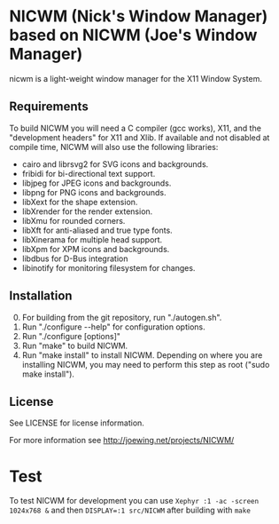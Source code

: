 NICWM (Nick's Window Manager) based on NICWM (Joe's Window Manager)
==============================================================================

nicwm is a light-weight window manager for the X11 Window System.

Requirements
------------------------------------------------------------------------------
To build NICWM you will need a C compiler (gcc works), X11, and the
"development headers" for X11 and Xlib.
If available and not disabled at compile time, NICWM will also use
the following libraries:

 - cairo and librsvg2 for SVG icons and backgrounds.
 - fribidi for bi-directional text support.
 - libjpeg for JPEG icons and backgrounds.
 - libpng for PNG icons and backgrounds.
 - libXext for the shape extension.
 - libXrender for the render extension.
 - libXmu for rounded corners.
 - libXft for anti-aliased and true type fonts.
 - libXinerama for multiple head support.
 - libXpm for XPM icons and backgrounds.
 - libdbus for D-Bus integration
 - libinotify for monitoring filesystem for changes.

Installation
------------------------------------------------------------------------------

 0. For building from the git repository, run "./autogen.sh".
 1. Run "./configure --help" for configuration options.
 2. Run "./configure [options]"
 3. Run "make" to build NICWM.
 4. Run "make install" to install NICWM.  Depending on where you are installing
    NICWM, you may need to perform this step as root ("sudo make install").

License
------------------------------------------------------------------------------
See LICENSE for license information.

For more information see http://joewing.net/projects/NICWM/

Test
===

To test NICWM for development you can use `Xephyr :1 -ac -screen 1024x768 &` and then `DISPLAY=:1 src/NICWM` after building with `make`
